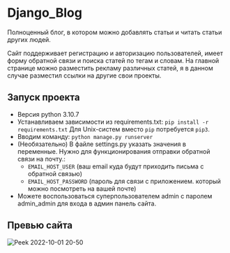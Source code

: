 # Django_Blog

Полноценный блог, в котором можно добавлять статьи и читать статьи других людей.

Сайт поддерживает регистрацию и авторизацию пользователей, имеет форму обратной связи и поиска статей по тегам и словам.
На главной странице можно разместить рекламу различных статей, я в данном случае разместил ссылки на другие свои проекты.

## Запуск проекта
   * Версия python 3.10.7
   * Устанавливаем зависимости из requirements.txt: `pip install -r requirements.txt` Для Unix-систем вместо `pip` потребуется `pip3`.
   * Вводим команду: `python manage.py runserver`
   * (Необязательно) В файле settings.py указать значения в переменные. Нужно для функционирования отправки обратной связи на почту.:
      - `EMAIL_HOST_USER` (ваш email куда будут приходить письма с обратной связью)
      - `EMAIL_HOST_PASSWORD` (пароль для связи с приложением. который можно посмотреть на вашей почте)
   * Можете воспользоваться суперпользователем admin с паролем admin_admin для входа в админ панель сайта.
## Превью сайта
![Peek 2022-10-01 20-50](https://user-images.githubusercontent.com/84034483/193422746-15029237-e39b-4c8a-9ece-e67e48e1f14c.gif)
